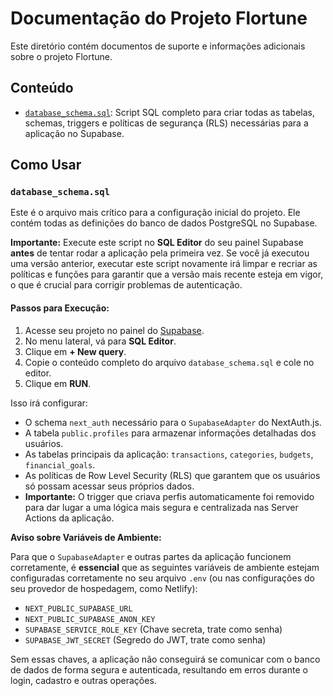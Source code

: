 # Documentação do Projeto Flortune

Este diretório contém documentos de suporte e informações adicionais sobre o projeto Flortune.

## Conteúdo

-   [`database_schema.sql`](./database_schema.sql): Script SQL completo para criar todas as tabelas, schemas, triggers e políticas de segurança (RLS) necessárias para a aplicação no Supabase.

## Como Usar

### `database_schema.sql`

Este é o arquivo mais crítico para a configuração inicial do projeto. Ele contém todas as definições do banco de dados PostgreSQL no Supabase.

**Importante:** Execute este script no **SQL Editor** do seu painel Supabase **antes** de tentar rodar a aplicação pela primeira vez. Se você já executou uma versão anterior, executar este script novamente irá limpar e recriar as políticas e funções para garantir que a versão mais recente esteja em vigor, o que é crucial para corrigir problemas de autenticação.

#### Passos para Execução:
1.  Acesse seu projeto no painel do [Supabase](https://supabase.com/).
2.  No menu lateral, vá para **SQL Editor**.
3.  Clique em **+ New query**.
4.  Copie o conteúdo completo do arquivo `database_schema.sql` e cole no editor.
5.  Clique em **RUN**.

Isso irá configurar:
- O schema `next_auth` necessário para o `SupabaseAdapter` do NextAuth.js.
- A tabela `public.profiles` para armazenar informações detalhadas dos usuários.
- As tabelas principais da aplicação: `transactions`, `categories`, `budgets`, `financial_goals`.
- As políticas de Row Level Security (RLS) que garantem que os usuários só possam acessar seus próprios dados.
- **Importante:** O trigger que criava perfis automaticamente foi removido para dar lugar a uma lógica mais segura e centralizada nas Server Actions da aplicação.

**Aviso sobre Variáveis de Ambiente:**

Para que o `SupabaseAdapter` e outras partes da aplicação funcionem corretamente, é **essencial** que as seguintes variáveis de ambiente estejam configuradas corretamente no seu arquivo `.env` (ou nas configurações do seu provedor de hospedagem, como Netlify):

-   `NEXT_PUBLIC_SUPABASE_URL`
-   `NEXT_PUBLIC_SUPABASE_ANON_KEY`
-   `SUPABASE_SERVICE_ROLE_KEY` (Chave secreta, trate como senha)
-   `SUPABASE_JWT_SECRET` (Segredo do JWT, trate como senha)

Sem essas chaves, a aplicação não conseguirá se comunicar com o banco de dados de forma segura e autenticada, resultando em erros durante o login, cadastro e outras operações.
